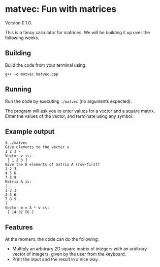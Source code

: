 # matvec: Fun with matrices

Version 0.1.0.

This is a fancy calculator for matrices. We will be building it up over the following weeks.

## Building

Build the code from your terminal using:

```shell
g++ -o matvec matvec.cpp
```

## Running

Run the code by executing `./matvec` (no arguments expected).

The program will ask you to enter values for a vector and a square matrix. Enter the values of the vector, and terminate using any symbol.

## Example output

```shell
$ ./matvec 
Give elements to the vector v
1 2 3 -
Vector v is:
 [ 1 2 3 ]
Give the 9 elements of matrix A (row-first)
1 2 3
4 5 6
7 8 9
Matrix A is:
[
1 2 3 
4 5 6 
7 8 9 
]
Vector m = A * v is:
 [ 14 32 50 ]
```

## Features

At the moment, the code can do the following:

- Multiply an arbitrary 2D square matrix of integers with an arbitrary vector of integers, given by the user from the keyboard.
- Print the input and the result in a nice way.

